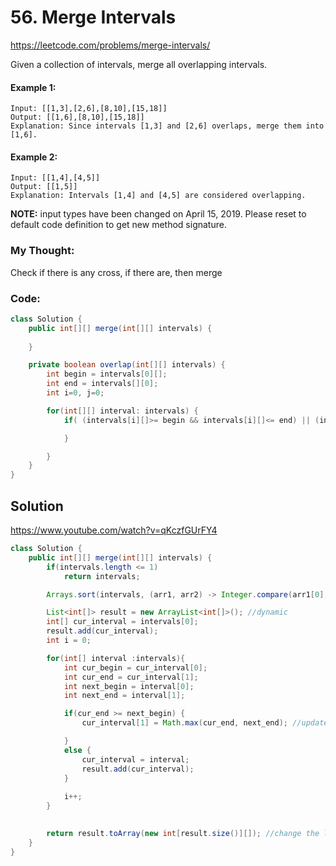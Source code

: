 # 56. Merge Intervals

https://leetcode.com/problems/merge-intervals/

Given a collection of intervals, merge all overlapping intervals.

#### Example 1:
```
Input: [[1,3],[2,6],[8,10],[15,18]]
Output: [[1,6],[8,10],[15,18]]
Explanation: Since intervals [1,3] and [2,6] overlaps, merge them into [1,6].
```
#### Example 2:
```
Input: [[1,4],[4,5]]
Output: [[1,5]]
Explanation: Intervals [1,4] and [4,5] are considered overlapping.
```
**NOTE:** input types have been changed on April 15, 2019. Please reset to default code definition to get new method signature.



### My Thought: 
Check if there is any cross, if there are, then merge 


### Code: 
```java
class Solution {
    public int[][] merge(int[][] intervals) {
        
    }

    private boolean overlap(int[][] intervals) {
        int begin = intervals[0][]; 
        int end = intervals[][0]; 
        int i=0, j=0; 

        for(int[][] interval: intervals) {
            if( (intervals[i][]>= begin && intervals[i][]<= end) || (intervals[][j]) >= begin && intervals[][j] <= end ) {

            }

        }
    }
}

``` 


## Solution

https://www.youtube.com/watch?v=qKczfGUrFY4

```java
class Solution {
    public int[][] merge(int[][] intervals) {
        if(intervals.length <= 1)
            return intervals; 

        Arrays.sort(intervals, (arr1, arr2) -> Integer.compare(arr1[0], arr2[0])); // compare array by array with the first element, the smaller first element ones will be put first 

        List<int[]> result = new ArrayList<int[]>(); //dynamic 
        int[] cur_interval = intervals[0]; 
        result.add(cur_interval); 
        int i = 0; 

        for(int[] interval :intervals){
            int cur_begin = cur_interval[0]; 
            int cur_end = cur_interval[1]; 
            int next_begin = interval[0]; 
            int next_end = interval[1];

            if(cur_end >= next_begin) {
                cur_interval[1] = Math.max(cur_end, next_end); //update the intervals with bigger bound

            }
            else {
                cur_interval = interval; 
                result.add(cur_interval); 
            }
            
            i++; 
        }
        

        return result.toArray(new int[result.size()][]); //change the list back to array
    }
}

``` 


